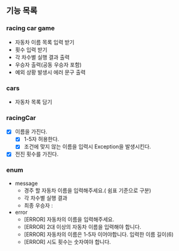 ## 기능 목록

### racing car game
* 자동차 이름 목록 입력 받기
* 횟수 입력 받기
* 각 차수별 실행 결과 출력
* 우승자 출력(공동 우승자 포함)
* 예외 상황 발생시 에러 문구 출력

### cars
* 자동차 목록 담기

### racingCar
* [x] 이름을 가진다.
  * [x] 1-5자 허용한다.
  * [x] 조건에 맞지 않는 이름을 입력시 Exception을 발생시킨다.
* [x] 전진 횟수를 가진다.

### enum
* message
  * 경주 할 자동차 이름을 입력해주세요.( 쉼표 기준으로 구분)  
  * 각 차수별 실행 결과
  * 최종 우승자 : 
* error
  * [ERROR] 자동차의 이름을 입력해주세요. 
  * [ERROR] 2대 이상의 자동차 이름을 입력해야 합니다. 
  * [ERROR] 자동차의 이름은 1-5자 이어야합니다. 입력한 이름 길이(6)
  * [ERROR] 시도 횟수는 숫자여야 합니다.
